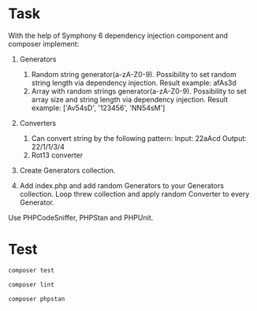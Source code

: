 # Task

With the help of Symphony 6 dependency injection component and composer implement:

1. Generators 
   1. Random string generator(a-zA-Z0-9). Possibility to set random string length via dependency injection. Result example: afAs3d
   2. Array with random strings generator(a-zA-Z0-9). Possibility to set array size and string length via dependency injection. Result example: ['Av54sD', '123456', 'NN54sM']

2. Converters
   1. Can convert string by the following pattern: Input: 22aAcd Output: 22/1/1/3/4
   2. Rot13 converter

3. Create Generators collection.

4. Add index.php and add random Generators to your Generators collection. Loop threw collection and apply random Converter to every Generator.

Use PHPCodeSniffer, PHPStan and PHPUnit.

# Test

```bash
composer test
```

```bash
composer lint
```

```bash
composer phpstan
```
